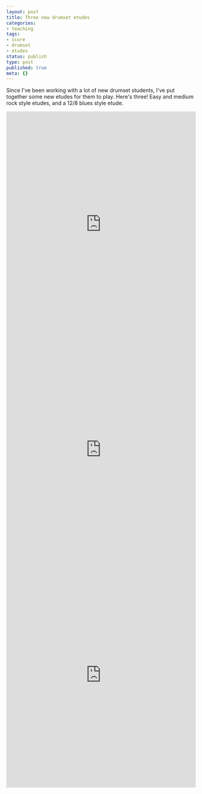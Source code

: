 ```yaml
---
layout: post
title: Three new drumset etudes
categories:
- teaching
tags:
- score
- drumset
- etudes
status: publish
type: post
published: true
meta: {}
---
```


Since I've been working with a lot of new drumset students, I've put together some new etudes for them to play. Here's three! Easy and medium rock style etudes, and a 12/8 blues style etude.

<!-- TODO: Where are the actual etudes? -->

<iframe class="scribd_iframe_embed" src="http://www.scribd.com/embeds/104029118/content?start_page=1&amp;view_mode=scroll&amp;access_key=key-23r08ssy1qhxbggil5s4&amp;wmode=opaque" data-auto-height="true" data-aspect-ratio="0.706697459584296" scrolling="no" id="doc_49259" width="100%" height="600" frameborder="0"></iframe>

<iframe class="scribd_iframe_embed" src="http://www.scribd.com/embeds/104029121/content?start_page=1&amp;view_mode=scroll&amp;access_key=key-2ch15n8od639o6i16g8y&amp;wmode=opaque" data-auto-height="true" data-aspect-ratio="0.706697459584296" scrolling="no" id="doc_40392" width="100%" height="600" frameborder="0"></iframe>

<iframe class="scribd_iframe_embed" src="http://www.scribd.com/embeds/104029115/content?start_page=1&amp;view_mode=scroll&amp;access_key=key-268cjqytfarhktelrqj4&amp;wmode=opaque" data-auto-height="true" data-aspect-ratio="0.706697459584296" scrolling="no" id="doc_70063" width="100%" height="600" frameborder="0"></iframe>